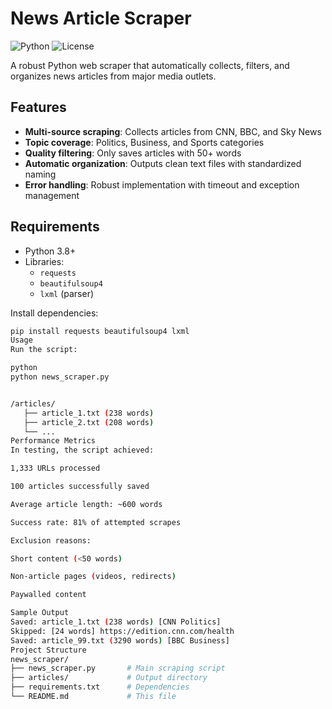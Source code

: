 # News Article Scraper

![Python](https://img.shields.io/badge/Python-3.8+-blue.svg)
![License](https://img.shields.io/badge/License-MIT-green.svg)

A robust Python web scraper that automatically collects, filters, and organizes news articles from major media outlets.

## Features

- **Multi-source scraping**: Collects articles from CNN, BBC, and Sky News
- **Topic coverage**: Politics, Business, and Sports categories
- **Quality filtering**: Only saves articles with 50+ words
- **Automatic organization**: Outputs clean text files with standardized naming
- **Error handling**: Robust implementation with timeout and exception management

## Requirements

- Python 3.8+
- Libraries:
  - `requests`
  - `beautifulsoup4`
  - `lxml` (parser)

Install dependencies:
```bash
pip install requests beautifulsoup4 lxml
Usage
Run the script:

python
python news_scraper.py


/articles/
   ├── article_1.txt (238 words)
   ├── article_2.txt (208 words)
   └── ...
Performance Metrics
In testing, the script achieved:

1,333 URLs processed

100 articles successfully saved

Average article length: ~600 words

Success rate: 81% of attempted scrapes

Exclusion reasons:

Short content (<50 words)

Non-article pages (videos, redirects)

Paywalled content

Sample Output
Saved: article_1.txt (238 words) [CNN Politics]
Skipped: [24 words] https://edition.cnn.com/health
Saved: article_99.txt (3290 words) [BBC Business]
Project Structure
news_scraper/
├── news_scraper.py       # Main scraping script
├── articles/             # Output directory
├── requirements.txt      # Dependencies
└── README.md             # This file
